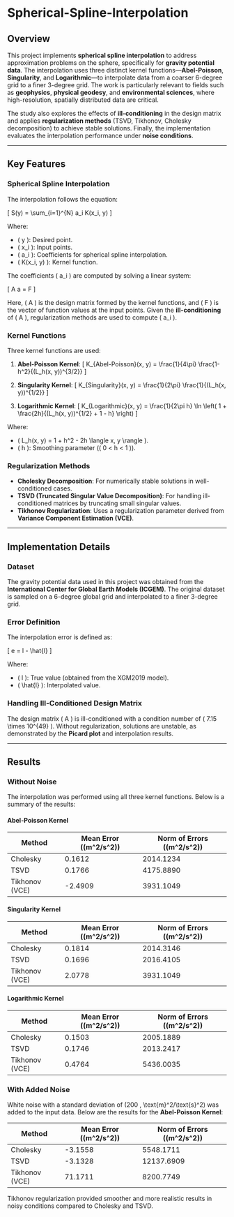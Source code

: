 # Spherical-Spline-Interpolation

## Overview

This project implements **spherical spline interpolation** to address approximation problems on the sphere, specifically for **gravity potential data**. The interpolation uses three distinct kernel functions—**Abel-Poisson**, **Singularity**, and **Logarithmic**—to interpolate data from a coarser 6-degree grid to a finer 3-degree grid. The work is particularly relevant to fields such as **geophysics**, **physical geodesy**, and **environmental sciences**, where high-resolution, spatially distributed data are critical.

The study also explores the effects of **ill-conditioning** in the design matrix and applies **regularization methods** (TSVD, Tikhonov, Cholesky decomposition) to achieve stable solutions. Finally, the implementation evaluates the interpolation performance under **noise conditions**.

---

## Key Features

### Spherical Spline Interpolation
The interpolation follows the equation:

\[ S(y) = \sum_{i=1}^{N} a_i K(x_i, y) \]

Where:
- \( y \): Desired point.
- \( x_i \): Input points.
- \( a_i \): Coefficients for spherical spline interpolation.
- \( K(x_i, y) \): Kernel function.

The coefficients \( a_i \) are computed by solving a linear system:

\[ A a = F \]

Here, \( A \) is the design matrix formed by the kernel functions, and \( F \) is the vector of function values at the input points. Given the **ill-conditioning** of \( A \), regularization methods are used to compute \( a_i \).

### Kernel Functions
Three kernel functions are used:
1. **Abel-Poisson Kernel**:
   \[
   K_{Abel-Poisson}(x, y) = \frac{1}{4\pi} \frac{1-h^2}{(L_h(x, y))^{3/2}}
   \]

2. **Singularity Kernel**:
   \[
   K_{Singularity}(x, y) = \frac{1}{2\pi} \frac{1}{(L_h(x, y))^{1/2}}
   \]

3. **Logarithmic Kernel**:
   \[
   K_{Logarithmic}(x, y) = \frac{1}{2\pi h} \ln \left( 1 + \frac{2h}{(L_h(x, y))^{1/2} + 1 - h} \right)
   \]

Where:
- \( L_h(x, y) = 1 + h^2 - 2h \langle x, y \rangle \).
- \( h \): Smoothing parameter (\( 0 < h < 1 \)).

### Regularization Methods
- **Cholesky Decomposition**: For numerically stable solutions in well-conditioned cases.
- **TSVD (Truncated Singular Value Decomposition)**: For handling ill-conditioned matrices by truncating small singular values.
- **Tikhonov Regularization**: Uses a regularization parameter derived from **Variance Component Estimation (VCE)**.

---

## Implementation Details

### Dataset
The gravity potential data used in this project was obtained from the **International Center for Global Earth Models (ICGEM)**. The original dataset is sampled on a 6-degree global grid and interpolated to a finer 3-degree grid.

### Error Definition
The interpolation error is defined as:

\[ e = l - \hat{l} \]

Where:
- \( l \): True value (obtained from the XGM2019 model).
- \( \hat{l} \): Interpolated value.

### Handling Ill-Conditioned Design Matrix
The design matrix \( A \) is ill-conditioned with a condition number of \( 7.15 \times 10^{49} \). Without regularization, solutions are unstable, as demonstrated by the **Picard plot** and interpolation results.

---

## Results

### Without Noise
The interpolation was performed using all three kernel functions. Below is a summary of the results:

#### Abel-Poisson Kernel
| Method              | Mean Error (\(m^2/s^2\)) | Norm of Errors (\(m^2/s^2\)) |
|---------------------|---------------------------|-------------------------------|
| Cholesky            | 0.1612                   | 2014.1234                     |
| TSVD                | 0.1766                   | 4175.8890                     |
| Tikhonov (VCE)      | -2.4909                  | 3931.1049                     |

#### Singularity Kernel
| Method              | Mean Error (\(m^2/s^2\)) | Norm of Errors (\(m^2/s^2\)) |
|---------------------|---------------------------|-------------------------------|
| Cholesky            | 0.1814                   | 2014.3146                     |
| TSVD                | 0.1696                   | 2016.4105                     |
| Tikhonov (VCE)      | 2.0778                   | 3931.1049                     |

#### Logarithmic Kernel
| Method              | Mean Error (\(m^2/s^2\)) | Norm of Errors (\(m^2/s^2\)) |
|---------------------|---------------------------|-------------------------------|
| Cholesky            | 0.1503                   | 2005.1889                     |
| TSVD                | 0.1746                   | 2013.2417                     |
| Tikhonov (VCE)      | 0.4764                   | 5436.0035                     |

### With Added Noise
White noise with a standard deviation of \(200 \, \text{m}^2/\text{s}^2\) was added to the input data. Below are the results for the **Abel-Poisson Kernel**:

| Method              | Mean Error (\(m^2/s^2\)) | Norm of Errors (\(m^2/s^2\)) |
|---------------------|---------------------------|-------------------------------|
| Cholesky            | -3.1558                  | 5548.1711                     |
| TSVD                | -3.1328                  | 12137.6909                    |
| Tikhonov (VCE)      | 71.1711                  | 8200.7749                     |

Tikhonov regularization provided smoother and more realistic results in noisy conditions compared to Cholesky and TSVD.


